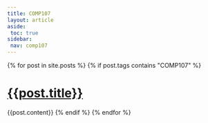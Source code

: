 ```yaml
---
title: COMP107
layout: article
aside:
 toc: true
sidebar:
 nav: comp107
---
```

{% for post in site.posts %}
{% if post.tags contains "COMP107" %}
# [{{post.title}}]({{site.baseurl}}{{post.url}})
{{post.content}}
{% endif %}
{% endfor %}
